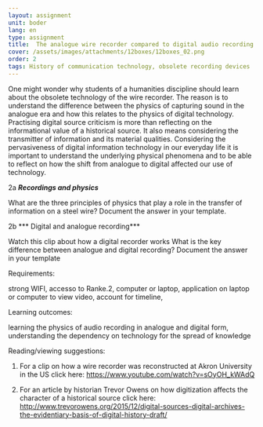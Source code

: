 ```yaml
---
layout: assignment
unit: boder
lang: en
type: assignment
title:  The analogue wire recorder compared to digital audio recording
cover: /assets/images/attachments/12boxes/12boxes_02.png
order: 2
tags: History of communication technology, obsolete recording devices
---
```



One might wonder why students of a humanities discipline
should learn about the obsolete technology of the wire recorder.
The reason is to understand the difference between the physics
of capturing sound in the analogue era and how this relates to
the physics of digital technology. Practising digital source
criticism is  more than  reflecting on the informational value of a
historical source. It also means considering the transmitter of
information and its material qualities.
Considering  the pervasiveness of digital information technology
in our everyday life it is  important to understand the underlying
physical phenomena and to be able to reflect on how the shift
from analogue to digital affected our use of technology.

<!-- more -->


<!-- briefing-student -->



2a      ***Recordings and physics***



What are the three principles of physics that play a role in the transfer of information on  a steel wire?
Document the answer in your template.



2b      *** Digital and analogue recording***

Watch this clip about how a digital recorder works
What is the key difference between analogue and digital recording?
Document the answer in your template

<!-- briefing-teacher -->

Requirements:

strong WIFI, accesso to Ranke.2, computer or laptop,
application on laptop or computer to view video, account for timeline,


Learning outcomes:

learning the physics of audio recording in analogue and digital form,
understanding the dependency on technology for the spread of knowledge


Reading/viewing  suggestions:  

  1. For a clip on how a wire recorder was reconstructed at Akron
     University in the   US click here: https://www.youtube.com/watch?v=sOyOH_kWAdQ

  2. For an article by historian Trevor Owens on how digitization
     affects the character of a historical source click here: http://www.trevorowens.org/2015/12/digital-sources-digital-archives-the-evidentiary-basis-of-digital-history-draft/ 
